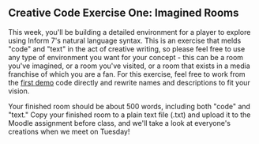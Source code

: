 ## Creative Code Exercise One: Imagined Rooms

This week, you'll be building a detailed environment for a player to explore using Inform 7's natural language syntax. This is an exercise that melds "code" and "text" in the act of creative writing, so please feel free to use any type of environment you want for your concept - this can be a room you've imagined, or a room you've visited, or a room that exists in a media franchise of which you are a fan. For this exercise, feel free to work from the [first demo](inform_one.md) code directly and rewrite names and descriptions to fit your vision.

Your finished room should be about 500 words, including both "code" and "text." Copy your finished room to a plain text file (.txt) and upload it to the Moodle assignment before class, and we'll take a look at everyone's creations when we meet on Tuesday!